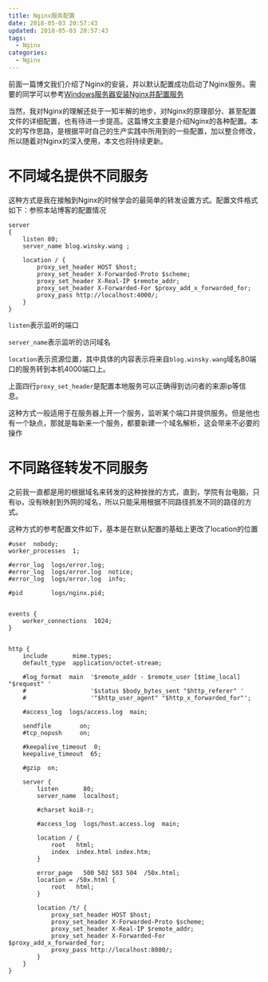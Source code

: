 ```yaml
---
title: Nginx服务配置
date: 2018-05-03 20:57:43
updated: 2018-05-03 20:57:43
tags:
  - Nginx
categories: 
  - Nginx
---
```

前面一篇博文我们介绍了Nginx的安装，并以默认配置成功启动了Nginx服务。需要的同学可以参考[Windows服务器安装Nginx并配置服务][1]

当然，我对Nginx的理解还处于一知半解的地步，对Nginx的原理部分、甚至配置文件的详细配置，也有待进一步提高。这篇博文主要是介绍Nginx的各种配置。本文的写作思路，是根据平时自己的生产实践中所用到的一些配置，加以整合修改，所以随着对Nginx的深入使用，本文也将持续更新。

<!-- more -->

# 不同域名提供不同服务
这种方式是我在接触到Nginx的时候学会的最简单的转发设置方式。配置文件格式如下：参照本站博客的配置情况
```
server
{
    listen 80;
    server_name blog.winsky.wang ;

    location / {
        proxy_set_header HOST $host;
        proxy_set_header X-Forwarded-Proto $scheme;
        proxy_set_header X-Real-IP $remote_addr;
        proxy_set_header X-Forwarded-For $proxy_add_x_forwarded_for;
        proxy_pass http://localhost:4000/;
    }
}
```
`listen`表示监听的端口

`server_name`表示监听的访问域名

`location`表示资源位置，其中具体的内容表示将来自`blog.winsky.wang`域名80端口的服务转到本机4000端口上。

上面四行`proxy_set_header`是配置本地服务可以正确得到访问者的来源ip等信息。

这种方式一般适用于在服务器上开一个服务，监听某个端口并提供服务。但是他也有一个缺点，那就是每新来一个服务，都要新建一个域名解析，这会带来不必要的操作

# 不同路径转发不同服务
之前我一直都是用的根据域名来转发的这种挫挫的方式，直到，学院有台电脑，只有ip，没有映射到外网的域名，所以只能采用根据不同路径抓发不同的路径的方式。

这种方式的参考配置文件如下，基本是在默认配置的基础上更改了location的位置
```
#user  nobody;
worker_processes  1;

#error_log  logs/error.log;
#error_log  logs/error.log  notice;
#error_log  logs/error.log  info;

#pid        logs/nginx.pid;


events {
    worker_connections  1024;
}


http {
    include       mime.types;
    default_type  application/octet-stream;

    #log_format  main  '$remote_addr - $remote_user [$time_local] "$request" '
    #                  '$status $body_bytes_sent "$http_referer" '
    #                  '"$http_user_agent" "$http_x_forwarded_for"';

    #access_log  logs/access.log  main;

    sendfile        on;
    #tcp_nopush     on;

    #keepalive_timeout  0;
    keepalive_timeout  65;

    #gzip  on;

    server {
        listen       80;
        server_name  localhost;

        #charset koi8-r;

        #access_log  logs/host.access.log  main;

        location / {
            root   html;
            index  index.html index.htm;
        }

        error_page   500 502 503 504  /50x.html;
        location = /50x.html {
            root   html;
        }

        location /t/ {
            proxy_set_header HOST $host;
            proxy_set_header X-Forwarded-Proto $scheme;
            proxy_set_header X-Real-IP $remote_addr;
            proxy_set_header X-Forwarded-For $proxy_add_x_forwarded_for;
            proxy_pass http://localhost:8080/;
        }
    }
}
```

[1]: https://blog.winsky.wang/Windows/将自己的程序配置成Windows服务/ "Windows服务器安装Nginx并配置服务"